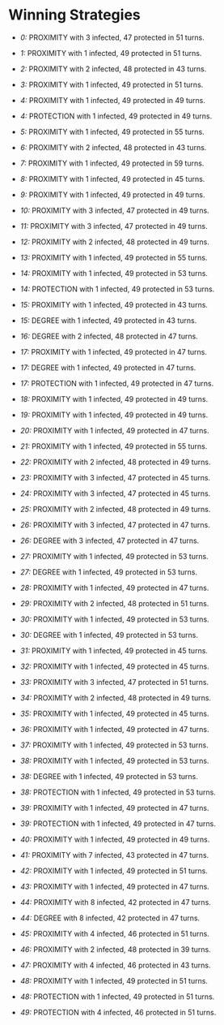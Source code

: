 # Winning Strategies

* _0:_ PROXIMITY with 3 infected, 47 protected in 51 turns.


* _1:_ PROXIMITY with 1 infected, 49 protected in 51 turns.


* _2:_ PROXIMITY with 2 infected, 48 protected in 43 turns.


* _3:_ PROXIMITY with 1 infected, 49 protected in 51 turns.


* _4:_ PROXIMITY with 1 infected, 49 protected in 49 turns.


* _4:_ PROTECTION with 1 infected, 49 protected in 49 turns.


* _5:_ PROXIMITY with 1 infected, 49 protected in 55 turns.


* _6:_ PROXIMITY with 2 infected, 48 protected in 43 turns.


* _7:_ PROXIMITY with 1 infected, 49 protected in 59 turns.


* _8:_ PROXIMITY with 1 infected, 49 protected in 45 turns.


* _9:_ PROXIMITY with 1 infected, 49 protected in 49 turns.


* _10:_ PROXIMITY with 3 infected, 47 protected in 49 turns.


* _11:_ PROXIMITY with 3 infected, 47 protected in 49 turns.


* _12:_ PROXIMITY with 2 infected, 48 protected in 49 turns.


* _13:_ PROXIMITY with 1 infected, 49 protected in 55 turns.


* _14:_ PROXIMITY with 1 infected, 49 protected in 53 turns.


* _14:_ PROTECTION with 1 infected, 49 protected in 53 turns.


* _15:_ PROXIMITY with 1 infected, 49 protected in 43 turns.


* _15:_ DEGREE with 1 infected, 49 protected in 43 turns.


* _16:_ DEGREE with 2 infected, 48 protected in 47 turns.


* _17:_ PROXIMITY with 1 infected, 49 protected in 47 turns.


* _17:_ DEGREE with 1 infected, 49 protected in 47 turns.


* _17:_ PROTECTION with 1 infected, 49 protected in 47 turns.


* _18:_ PROXIMITY with 1 infected, 49 protected in 49 turns.


* _19:_ PROXIMITY with 1 infected, 49 protected in 49 turns.


* _20:_ PROXIMITY with 1 infected, 49 protected in 47 turns.


* _21:_ PROXIMITY with 1 infected, 49 protected in 55 turns.


* _22:_ PROXIMITY with 2 infected, 48 protected in 49 turns.


* _23:_ PROXIMITY with 3 infected, 47 protected in 45 turns.


* _24:_ PROXIMITY with 3 infected, 47 protected in 45 turns.


* _25:_ PROXIMITY with 2 infected, 48 protected in 49 turns.


* _26:_ PROXIMITY with 3 infected, 47 protected in 47 turns.


* _26:_ DEGREE with 3 infected, 47 protected in 47 turns.


* _27:_ PROXIMITY with 1 infected, 49 protected in 53 turns.


* _27:_ DEGREE with 1 infected, 49 protected in 53 turns.


* _28:_ PROXIMITY with 1 infected, 49 protected in 47 turns.


* _29:_ PROXIMITY with 2 infected, 48 protected in 51 turns.


* _30:_ PROXIMITY with 1 infected, 49 protected in 53 turns.


* _30:_ DEGREE with 1 infected, 49 protected in 53 turns.


* _31:_ PROXIMITY with 1 infected, 49 protected in 45 turns.


* _32:_ PROXIMITY with 1 infected, 49 protected in 45 turns.


* _33:_ PROXIMITY with 3 infected, 47 protected in 51 turns.


* _34:_ PROXIMITY with 2 infected, 48 protected in 49 turns.


* _35:_ PROXIMITY with 1 infected, 49 protected in 45 turns.


* _36:_ PROXIMITY with 1 infected, 49 protected in 47 turns.


* _37:_ PROXIMITY with 1 infected, 49 protected in 53 turns.


* _38:_ PROXIMITY with 1 infected, 49 protected in 53 turns.


* _38:_ DEGREE with 1 infected, 49 protected in 53 turns.


* _38:_ PROTECTION with 1 infected, 49 protected in 53 turns.


* _39:_ PROXIMITY with 1 infected, 49 protected in 47 turns.


* _39:_ PROTECTION with 1 infected, 49 protected in 47 turns.


* _40:_ PROXIMITY with 1 infected, 49 protected in 49 turns.


* _41:_ PROXIMITY with 7 infected, 43 protected in 47 turns.


* _42:_ PROXIMITY with 1 infected, 49 protected in 51 turns.


* _43:_ PROXIMITY with 1 infected, 49 protected in 47 turns.


* _44:_ PROXIMITY with 8 infected, 42 protected in 47 turns.


* _44:_ DEGREE with 8 infected, 42 protected in 47 turns.


* _45:_ PROXIMITY with 4 infected, 46 protected in 51 turns.


* _46:_ PROXIMITY with 2 infected, 48 protected in 39 turns.


* _47:_ PROXIMITY with 4 infected, 46 protected in 43 turns.


* _48:_ PROXIMITY with 1 infected, 49 protected in 51 turns.


* _48:_ PROTECTION with 1 infected, 49 protected in 51 turns.


* _49:_ PROTECTION with 4 infected, 46 protected in 51 turns.


